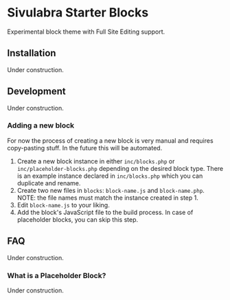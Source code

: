 # Sivulabra Starter Blocks
Experimental block theme with Full Site Editing support.

## Installation
Under construction.

## Development
Under construction.

### Adding a new block
For now the process of creating a new block is very manual and requires copy-pasting stuff. In the future this will be automated.
1. Create a new block instance in either `inc/blocks.php` or `inc/placeholder-blocks.php` depending on the desired block type. There is an example instance declared in `inc/blocks.php` which you can duplicate and rename.
2. Create two new files in `blocks`: `block-name.js` and `block-name.php`. NOTE: the file names must match the instance created in step 1.
3. Edit `block-name.js` to your liking.
4. Add the block's JavaScript file to the build process. In case of placeholder blocks, you can skip this step.

## FAQ
Under construction.

### What is a Placeholder Block?
Under construction.